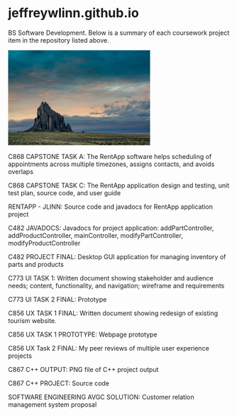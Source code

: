 # jeffreywlinn.github.io

BS Software Development.
Below is a summary of each coursework project item in the repository listed above.

![Ship Rock](31833779864_38b5c9d52e_n.jpg)

C868 CAPSTONE TASK A:
The RentApp software helps scheduling of appointments across multiple timezones, assigns contacts, and avoids overlaps

C868 CAPSTONE TASK C:
The RentApp application design and testing, unit test plan, source code, and user guide 

RENTAPP - JLINN:
Source code and javadocs for RentApp application project
 
C482 JAVADOCS:
Javadocs for project application: addPartController, addProductController, mainController, modifyPartController, modifyProductController

C482 PROJECT FINAL:
Desktop GUI application for managing inventory of parts and products

C773 UI TASK 1:
Written document showing stakeholder and audience needs; content, functionality, and navigation; wireframe and requirements

C773 UI TASK 2 FINAL:
Prototype

C856 UX TASK 1 FINAL:
Written document showing redesign of existing tourism website. 

C856 UX TASK 1 PROTOTYPE:
Webpage prototype

C856 UX Task 2 FINAL:
My peer reviews of multiple user experience projects

C867 C++ OUTPUT:
PNG file of C++ project output

C867 C++ PROJECT:
Source code

SOFTWARE ENGINEERING AVGC SOLUTION:
Customer relation management system proposal
